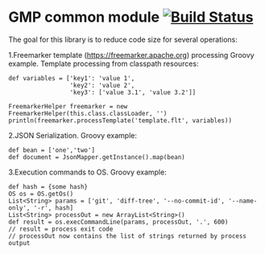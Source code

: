 # GMP common module [![Build Status](https://travis-ci.org/epam/gmp-common.svg?branch=master)](https://travis-ci.org/epam/gmp-common)

The goal for this library is to reduce code size for several operations:

1.Freemarker template (https://freemarker.apache.org) processing Groovy example. Template processing from classpath resources:

```
def variables = ['key1': 'value 1',
                 'key2': 'value 2',
                 'key3': ['value 3.1', 'value 3.2']]

FreemarkerHelper freemarker = new FreemarkerHelper(this.class.classLoader, '')
println(freemarker.processTemplate('template.flt', variables))
```

2.JSON Serialization. Groovy example:

```
def bean = ['one','two']
def document = JsonMapper.getInstance().map(bean)
```

3.Execution commands to OS. Groovy example:

```
def hash = {some hash}
OS os = OS.getOs()
List<String> params = ['git', 'diff-tree', '--no-commit-id', '--name-only', '-r', hash]
List<String> processOut = new ArrayList<String>()
def result = os.execCommandLine(params, processOut, '.', 600)
// result = process exit code
// processOut now contains the list of strings returned by process output
```
